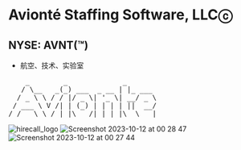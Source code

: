 # Avionté Staffing Software, LLCⓒ
## NYSE: AVNT(™)
+ 航空、技术、实验室

<pre id="output" class="d-inline-block text-left mb-0" style="overflow-y: hidden;">    _        _             _       <br>   / \__   _(_) ___  _ __ | |_ ___ <br>  / _ \ \ / / |/ _ \| '_ \| __/ _ \<br> / ___ \ V /| | (_) | | | | ||  __/<br>/_/   \_\_/ |_|\___/|_| |_|\__\___|</pre>
![hirecall_logo](https://github.com/TheProdigyLeague/Over_Scammed/assets/30985576/013381e3-0d08-4648-9ec0-fc2c705bcfe5)
![Screenshot 2023-10-12 at 00 28 47](https://github.com/TheProdigyLeague/Over_Scammed/assets/30985576/2d4e79fb-3826-4f96-8492-b0741f3c9502)
![Screenshot 2023-10-12 at 00 27 44](https://github.com/TheProdigyLeague/Over_Scammed/assets/30985576/45634faf-24ae-4e53-afa6-12dde5678ac1)
